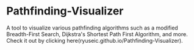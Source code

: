 # Pathfinding-Visualizer
A tool to visualize various pathfinding algorithms such as a modified Breadth-First Search, Dijkstra's Shortest Path First Algorithm, and more.
Check it out by clicking here(ryuseic.github.io/Pathfinding-Visualizer).
